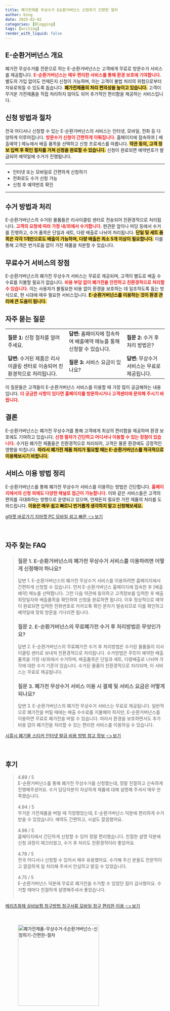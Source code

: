 ```yaml
---
title: 폐가전제품 무상수거 E순환거버넌스 신청하기 간편한 절차
author: bing
date: 2025-02-02
categories: [Blogging]
tags: [writing]
render_with_liquid: false
---
```



<h2 id='E-순환거버넌스 개요'>E-순환거버넌스 개요</h2>

<p>폐가전 무상수거를 전문으로 하는 E-순환거버넌스는 고객에게 무료로 방문수거 서비스를 제공합니다. <b><span style="color: #ee2323;">E-순환거버넌스는 매우 편리한 서비스를 통해 환경 보호에 기여합니다.</span></b> 별도의 가입 없이도 언제든지 신청이 가능하며, 이는 고객이 불법 처리의 위험으로부터 자유로워질 수 있도록 돕습니다. <b><span style="background-color: #ffe066;">폐가전제품의 처리 편의성을 높이고 있습니다.</span></b> 고객이 무거운 가전제품을 직접 처리하지 않아도 되어 추가적인 편리함을 제공하는 서비스입니다.</p>

<h2 id='신청 방법과 절차'>신청 방법과 절차</h2>

<p>전국 어디서나 신청할 수 있는 E-순환거버넌스의 서비스는 인터넷, 모바일, 전화 등 다양하게 이루어집니다. <b><span style="color: #ee2323;">방문수거 신청이 간편하게 이뤄집니다.</span></b> 홈페이지에 접속하여 [ 배출예약 ] 메뉴에서 배출 품목을 선택하고 신청 프로세스를 따릅니다. <b><span style="background-color: #ffe066;">약관 동의, 고객 정보 입력 후 확인 절차를 거쳐 신청을 완료할 수 있습니다.</span></b> 신청이 완료되면 예약번호가 발급되어 예약일에 수거가 진행됩니다.</p>

<hr />

<ul>
    <li>인터넷 또는 모바일로 간편하게 신청하기</li>
    <li>전화로도 수거 신청 가능</li>
    <li>신청 후 예약번호 확인</li>
</ul>

<hr />

<h2 id='수거 방법과 처리'>수거 방법과 처리</h2>

<p>E-순환거버넌스의 수거된 물품들은 리사이클링 센터로 전송되어 친환경적으로 처리됩니다. <b><span style="color: #ee2323;">고객의 요청에 따라 가정 내/외에서 수거합니다.</span></b> 현관문 앞이나 마당 등에서 수거를 진행하고, 수거 품목은 단일과 세트, 다량 배출로 나뉘어 처리됩니다. <b><span style="background-color: #ffe066;">단일 및 세트 품목은 각각 1개만으로도 배출이 가능하며, 다량 배출은 최소 5개 이상이 필요합니다.</span></b> 이를 통해 고객은 번거로움 없이 가전 제품을 처분할 수 있습니다.</p>

<h2 id='무료수거 서비스의 장점'>무료수거 서비스의 장점</h2>

<p>E-순환거버넌스의 폐가전 무상수거 서비스는 무료로 제공되며, 고객이 별도로 배출 수수료를 지불할 필요가 없습니다. <b><span style="color: #ee2323;">비용 부담 없이 폐가전을 안전하고 친환경적으로 처리할 수 있습니다.</span></b> 이는 사용자가 불필요한 비용 없이 환경을 보호하는 데 일조하도록 돕는 방식으로, 현 시대에 매우 필요한 서비스입니다. <b><span style="background-color: #ffe066;">E-순환거버넌스를 이용하는 것이 환경 관리에 큰 도움이 됩니다.</span></b></p>

<h2 id='자주 묻는 질문'>자주 묻는 질문</h2>

<table>
    <tr>
        <td><b>질문 1:</b> 신청 절차를 알려 주세요.</td>
        <td><b>답변:</b> 홈페이지에 접속하여 배출예약 메뉴를 통해 신청할 수 있습니다.</td>
        <td><b>질문 2:</b> 수거 후 처리 방법은?</td>
    </tr>
    <tr>
        <td><b>답변:</b> 수거된 제품은 리사이클링 센터로 이송되어 친환경적으로 처리됩니다.</td>
        <td><b>질문 3:</b> 서비스 요금이 있나요?</td>
        <td><b>답변:</b> 무상수거 서비스는 무료로 제공됩니다.</td>
    </tr>
</table>

<p>이 질문들은 고객들이 E-순환거버넌스 서비스를 이용할 때 가장 많이 궁금해하는 내용입니다. <b><span style="color: #ee2323;">더 궁금한 사항이 있다면 홈페이지를 방문하시거나 고객센터에 문의해 주시기 바랍니다.</span></b></p>

<h2 id='결론'>결론</h2>

<p>E-순환거버넌스는 폐가전 무상수거를 통해 고객에게 최상의 편리함을 제공하며 환경 보호에도 기여하고 있습니다. <b><span style="color: #ee2323;">신청 절차가 간단하고 어디서나 이용할 수 있는 장점이 있습니다.</span></b> 수거된 폐가전 제품들은 친환경적으로 처리되어, 고객은 물론 환경에도 긍정적인 영향을 미칩니다. <b><span style="background-color: #ffe066;">따라서 폐가전 제품 처리가 필요할 때는 E-순환거버넌스를 적극적으로 이용해보시기 바랍니다.</span></b></p>

<h2 id='서비스 이용 방법 정리'>서비스 이용 방법 정리</h2>

<p>E-순환거버넌스를 통해 폐가전 무상수거 서비스를 이용하는 방법은 간단합니다. <b><span style="color: #ee2323;">홈페이지에서의 신청 외에도 다양한 채널로 접근이 가능합니다.</span></b> 이와 같은 서비스들은 고객의 편의를 극대화하는 방향으로 운영되고 있으며, 언제든지 필요한 가전 제품의 처리를 도와드립니다. <b><span style="background-color: #ffe066;">이용은 매우 쉽고 빠르니 번거롭게 생각하지 말고 신청해보세요.</span></b></p>


<p><a class="click-button" title="g마켓 바로가기 지마켓 PC 모바일 쉽고 빠른" href="https://purplelist.github.io/posts/g%EB%A7%88%EC%BC%93-%EB%B0%94%EB%A1%9C%EA%B0%80%EA%B8%B0-%EC%A7%80%EB%A7%88%EC%BC%93-PC-%EB%AA%A8%EB%B0%94%EC%9D%BC-%EC%89%BD%EA%B3%A0-%EB%B9%A0%EB%A5%B8/" rel="dofollow">g마켓 바로가기 지마켓 PC 모바일 쉽고 빠른 👈 보기</a></p><br>
<h2 id='자주_찾는_FAQ'>자주 찾는 FAQ</h2>
<div itemscope="" itemtype="https://schema.org/FAQPage"> 
<blockquote> 
<div itemscope="" itemprop="mainEntity" itemtype="https://schema.org/Question"> 
<h3 itemprop="name">질문 1. E-순환거버넌스의 폐가전 무상수거 서비스를 이용하려면 어떻게 신청해야 하나요?</h3> 
<div itemscope="" itemprop="acceptedAnswer" itemtype="https://schema.org/Answer"> 
<span itemprop="text"> 
<p>답변 1. E-순환거버넌스의 폐가전 무상수거 서비스를 이용하려면 홈페이지에서 간편하게 신청할 수 있습니다. 먼저 E-순환거버넌스 홈페이지에 접속한 후 [배출예약] 메뉴를 선택합니다. 그런 다음 약관에 동의하고 고객정보를 입력한 후 배출희망일자와 배출품목을 확인하여 신청을 완료하면 됩니다. 이후 정상적으로 예약이 완료되면 입력한 전화번호로 카카오톡 확인 문자가 발송되므로 이를 확인하고 예약일에 맞춰 방문을 기다리면 됩니다.</p> 
</span> 
</div> 
</div> 

<div itemscope="" itemprop="mainEntity" itemtype="https://schema.org/Question"> 
<h3 itemprop="name">질문 2. E-순환거버넌스의 무료폐가전 수거 후 처리방법은 무엇인가요?</h3> 
<div itemscope="" itemprop="acceptedAnswer" itemtype="https://schema.org/Answer"> 
<span itemprop="text"> 
<p>답변 2. E-순환거버넌스의 무료폐가전 수거 후 처리방법은 수거된 물품들이 리사이클링 센터로 보내져 친환경적으로 처리됩니다. 수거방법은 주민이 예약한 배출 품목을 가정 내/외에서 수거하며, 배출품목은 단일과 세트, 다량배출로 나뉘며 각각에 대한 수거 기준이 있습니다. 수거된 물품이 친환경적으로 처리되며, 이 서비스는 무료로 제공됩니다.</p> 
</span> 
</div> 
</div> 

<div itemscope="" itemprop="mainEntity" itemtype="https://schema.org/Question"> 
<h3 itemprop="name">질문 3. 폐가전 무상수거 서비스 이용 시 결제 및 서비스 요금은 어떻게 되나요?</h3> 
<div itemscope="" itemprop="acceptedAnswer" itemtype="https://schema.org/Answer"> 
<span itemprop="text"> 
<p>답변 3. E-순환거버넌스의 폐가전 무상수거 서비스는 무료로 제공됩니다. 일반적으로 폐가전을 버릴 때에는 배출 수수료를 지불해야 하지만, E-순환거버넌스를 이용하면 무료로 폐가전을 버릴 수 있습니다. 따라서 환경을 보호하면서도 추가 비용 없이 폐가전을 처리할 수 있는 편리한 서비스를 이용하실 수 있습니다.</p> 
</span> 
</div> 
</div> 
</blockquote> 
</div>
<p><a class="click-button" title="시흥시 폐기물 스티커 인터넷 발급 비용 방법 참고 정보" href="https://purplelist.github.io/posts/%EC%8B%9C%ED%9D%A5%EC%8B%9C-%ED%8F%90%EA%B8%B0%EB%AC%BC-%EC%8A%A4%ED%8B%B0%EC%BB%A4-%EC%9D%B8%ED%84%B0%EB%84%B7-%EB%B0%9C%EA%B8%89-%EB%B9%84%EC%9A%A9-%EB%B0%A9%EB%B2%95-%EC%B0%B8%EA%B3%A0-%EC%A0%95%EB%B3%B4/" rel="dofollow">시흥시 폐기물 스티커 인터넷 발급 비용 방법 참고 정보 👈 보기</a></p><br>
<h2 id='후기'>후기</h2>
<div itemscope itemtype="https://schema.org/Product">
  <blockquote>
  <div itemprop="review" itemscope itemtype="https://schema.org/Review">
      <div itemprop="reviewRating" itemscope itemtype="https://schema.org/Rating"> <span itemprop="ratingValue">4.89</span> / <span itemprop="bestRating">5</span> </div>
      <span itemprop="reviewBody">E-순환거버넌스를 통해 폐가전 무상수거를 신청했는데, 정말 친절하고 신속하게 진행해주셨어요. 수거 담당자분이 자상하게 제품에 대해 설명해 주셔서 매우 만족했습니다.</span>
  </div>
  <br>
  <div itemprop="review" itemscope itemtype="https://schema.org/Review">
      <div itemprop="reviewRating" itemscope itemtype="https://schema.org/Rating"> <span itemprop="ratingValue">4.94</span> / <span itemprop="bestRating">5</span> </div>
      <span itemprop="reviewBody">무거운 가전제품을 버릴 때 걱정했었는데, E-순환거버넌스 덕분에 편리하게 수거받을 수 있었습니다. 예약도 간편하고, 시설도 깔끔했어요.</span>
  </div>
  <br>
  <div itemprop="review" itemscope itemtype="https://schema.org/Review">
      <div itemprop="reviewRating" itemscope itemtype="https://schema.org/Rating"> <span itemprop="ratingValue">4.96</span> / <span itemprop="bestRating">5</span> </div>
      <span itemprop="reviewBody">홈페이지에서 간단하게 신청할 수 있어 정말 편리했습니다. 친절한 설명 덕분에 신청 과정이 매끄러웠고, 수거 후 처리도 친환경적이라 좋았어요.</span>
  </div>
  <br>
  <div itemprop="review" itemscope itemtype="https://schema.org/Review">
      <div itemprop="reviewRating" itemscope itemtype="https://schema.org/Rating"> <span itemprop="ratingValue">4.78</span> / <span itemprop="bestRating">5</span> </div>
      <span itemprop="reviewBody">전국 어디서나 신청할 수 있어서 매우 유용했어요. 수거해 주신 분들도 전문적이고 깔끔하게 일 처리해 주셔서 안심하고 맡길 수 있었습니다.</span>
  </div>
  <br>
  <div itemprop="review" itemscope itemtype="https://schema.org/Review">
      <div itemprop="reviewRating" itemscope itemtype="https://schema.org/Rating"> <span itemprop="ratingValue">4.75</span> / <span itemprop="bestRating">5</span> </div>
      <span itemprop="reviewBody">E-순환거버넌스 덕분에 무료로 폐가전을 수거할 수 있었던 점이 감사했어요. 수거할 때마다 친절하게 설명해주셔서 좋았습니다.</span>
  </div>
  <br>
  </blockquote>
</div>
<p><a class="click-button" title="메리츠화재 실비보험 청구방법 청구서류 모바일 청구 편리한 이용" href="https://purplelist.github.io/posts/%EB%A9%94%EB%A6%AC%EC%B8%A0%ED%99%94%EC%9E%AC-%EC%8B%A4%EB%B9%84%EB%B3%B4%ED%97%98-%EC%B2%AD%EA%B5%AC%EB%B0%A9%EB%B2%95-%EC%B2%AD%EA%B5%AC%EC%84%9C%EB%A5%98-%EB%AA%A8%EB%B0%94%EC%9D%BC-%EC%B2%AD%EA%B5%AC-%ED%8E%B8%EB%A6%AC%ED%95%9C-%EC%9D%B4%EC%9A%A9/" rel="dofollow">메리츠화재 실비보험 청구방법 청구서류 모바일 청구 편리한 이용 👈 보기</a></p><br>
<figure class="image"><img src="https://purplelist.github.io/assets/img/thumbnail/폐가전제품-무상수거-E순환거버넌스-신청하기-간편한-절차.webp" alt="폐가전제품-무상수거-E순환거버넌스-신청하기-간편한-절차" width="256" height="256"></figure>